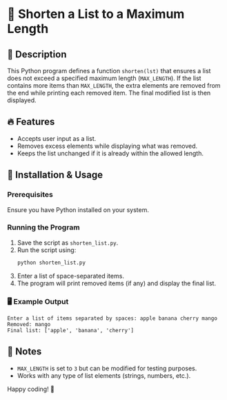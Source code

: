 # 📌 Shorten a List to a Maximum Length

## 📝 Description
This Python program defines a function `shorten(lst)` that ensures a list does not exceed a specified maximum length (`MAX_LENGTH`). If the list contains more items than `MAX_LENGTH`, the extra elements are removed from the end while printing each removed item. The final modified list is then displayed.

## 🔥 Features
- Accepts user input as a list.
- Removes excess elements while displaying what was removed.
- Keeps the list unchanged if it is already within the allowed length.

## 🚀 Installation & Usage

### Prerequisites
Ensure you have Python installed on your system.

### Running the Program
1. Save the script as `shorten_list.py`.
2. Run the script using:
   ```sh
   python shorten_list.py
   ```
3. Enter a list of space-separated items.
4. The program will print removed items (if any) and display the final list.

### 🖥️ Example Output
```
Enter a list of items separated by spaces: apple banana cherry mango
Removed: mango
Final list: ['apple', 'banana', 'cherry']
```

## 📖 Notes
- `MAX_LENGTH` is set to `3` but can be modified for testing purposes.
- Works with any type of list elements (strings, numbers, etc.).

Happy coding! 🚀

